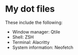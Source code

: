 # My dot files
These include the following:
- Window manager: Qtile
- Shell: ZSH
- Terminal: Alacritty
- System information: Neofetch
